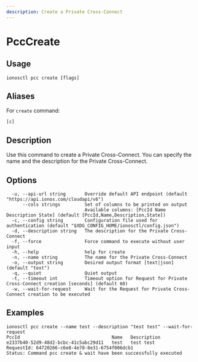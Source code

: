 ```yaml
---
description: Create a Private Cross-Connect
---
```


# PccCreate

## Usage

```text
ionosctl pcc create [flags]
```

## Aliases

For `create` command:
```text
[c]
```

## Description

Use this command to create a Private Cross-Connect. You can specify the name and the description for the Private Cross-Connect.

## Options

```text
  -u, --api-url string       Override default API endpoint (default "https://api.ionos.com/cloudapi/v6")
      --cols strings         Set of columns to be printed on output 
                             Available columns: [PccId Name Description State] (default [PccId,Name,Description,State])
  -c, --config string        Configuration file used for authentication (default "$XDG_CONFIG_HOME/ionosctl/config.json")
  -d, --description string   The description for the Private Cross-Connect
  -f, --force                Force command to execute without user input
  -h, --help                 help for create
  -n, --name string          The name for the Private Cross-Connect
  -o, --output string        Desired output format [text|json] (default "text")
  -q, --quiet                Quiet output
  -t, --timeout int          Timeout option for Request for Private Cross-Connect creation [seconds] (default 60)
  -w, --wait-for-request     Wait for the Request for Private Cross-Connect creation to be executed
```

## Examples

```text
ionosctl pcc create --name test --description "test test" --wait-for-request 
PccId                                  Name   Description
e2337b40-52d9-48d2-bcbc-41c5abc29d11   test   test test
RequestId: 64720266-c6e8-4e78-8e31-6754f006dcb1
Status: Command pcc create & wait have been successfully executed
```

